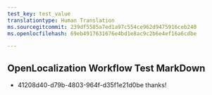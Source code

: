 ```yaml
---
test_key: test_value
translationtype: Human Translation
ms.sourcegitcommit: 239df5585a7ed1a97c554ce962d9475916ceb240
ms.openlocfilehash: 69eb4917631676e4bd1e8ac9c2b6e4ef16a6cdbe

---
```

## OpenLocalization Workflow Test MarkDown
* 41208d40-d79b-4803-964f-d35f1e21d0be thanks!


<!--HONumber=Feb17_HO2-->


